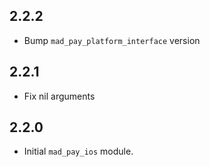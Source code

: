 ## 2.2.2

* Bump `mad_pay_platform_interface` version

## 2.2.1

* Fix nil arguments

## 2.2.0

* Initial `mad_pay_ios` module.
